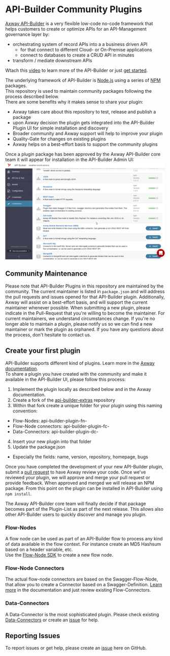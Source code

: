 # API-Builder Community Plugins

[Axway API-Builder][3] is a very flexible low-code no-code framework that  helps
customers to create or optimize APIs for an API-Management governance layer by:
- orchestrating system of record APIs into a a business driven API
  - for that connect to different Cloud- or On-Premise applications
  - connect to databases to create a CRUD API in minutes
- transform / mediate downstream APIs

Wtach this [video][5] to learn more of the API-Builder or just [get started][6].

The underlying framework of API-Builder is [Node.js][7] using a series of
[NPM][8] packages.  
This repository is used to maintain community packages following the process
described below.  
There are some benefits why it makes sense to share your plugin:  
- Axway takes care about this repository to test, release and publish a package
- upon Axway decision the plugin gets integrated into the API-Builder Plugin UI for simple installation and discovery
- Broader community and Axway support will help to improve your plugin
- Quality-Gate for changes on existing plugins  
- Axway helps on a best-effort basis to support the community plugins

Once a plugin package has been approved by the Axway API-Builder core team it will appear for installation in the API-Builder Admin UI:  
![API-Builder Plugin-Screen][plugins-screen]

## Community Maintenance

Please note that API-Builder Plugins in this repository are maintained by the community. The current maintainer is listed in `package.json` and will address the pull requests and issues opened for that API-Builder plugin. Additionally, Axway will assist on a best-effort basis, and will support the current maintainer whenever possible. When submitting a new plugin, please indicate in the Pull-Request that you're willing to become the maintainer. For current maintainers, we understand circumstances change. If you're no longer able to maintain a plugin, please notify us so we can find a new maintainer or mark the plugin as orphaned. If you have any questions about the process, don't hesitate to contact us.

## Create your first plugin
API-Builder supports different kind of plugins. Learn more in the [Axway documentation][9].  
To share a plugin you have created with the community and make it available in the
API-Builder UI, please follow this process:
1. Implement the plugin locally as described below and in the Axway documentation.
2. Create a fork of the [api-builder-extras][0] repository
3. Within that fork create a unique folder for your plugin using this naming convention:
- Flow-Nodes: api-builder-plugin-fn-<name>
- Flow-Node connectors: api-builder-plugin-fc-<name>
- Data-Connectors: api-builder-plugin-dc-<name>
4. Insert your new plugin into that folder
5. Update the package.json
- Especially the fields: name, version, repository, homepage, bugs

Once you have completed the development of your new API-Builder plugin, submit
a [pull request][1] to have Axway review your code. Once we've reviewed your
plugin, we will approve and merge your pull request or provide feedback.
When approved and merged we will release an NPM package. From this point on the
plugin can be installed in API-Builder using `npm install`.  

The Axway API-Builder core team will finally decide if that package becomes part of the
Plugin-List as part of the next release. This allows also other API-Builder users to
quickly discover and manage you plugin.  


### Flow-Nodes
A flow node can be used as part of an API-Builder flow to process any kind of
data available in the flow context. For instance create an MD5 Hashsum based on a
header variable, etc.  
Use the [Flow-Node SDK][10] to create a new flow node.

### Flow-Node Connectors
The actual flow-node connectors are based on the Swagger-Flow-Node, that allow you
to create a Connector based on a Swagger-Definition.
[Learn more][11] in the documentation and just review existing Flow-Connectors.

### Data-Connectors
A Data-Connector is the most sophisticated plugin. Please check existing
[Data-Connectors][12] or create an [issue][2] for help.

## Reporting Issues

To report issues or get help, please create an [issue][2] here on GitHub.

[0]: https://github.com/Axway-API-Builder-Ext/api-builder-extras
[1]: https://github.com/Axway-API-Builder-Ext/api-builder-extras/compare
[2]: https://github.com/Axway-API-Builder-Ext/api-builder-extras/issues
[3]: https://www.axway.com/en/products/api-management/build-apis
[4]: https://www.axway.com
[5]: https://www.youtube.com/watch?v=4_0VG3Yx_Ig
[6]: https://docs.axway.com/bundle/API_Builder_4x_allOS_en/page/api_builder_getting_started_guide.html
[7]: https://nodejs.org/en/
[8]: https://www.npmjs.com/
[9]: https://docs.axway.com/bundle/API_Builder_4x_allOS_en/page/api_builder_plugins.html
[10]: https://docs.axway.com/bundle/API_Builder_4x_allOS_en/page/axway_flow_sdk.html
[11]: https://docs.axway.com/bundle/API_Builder_4x_allOS_en/page/swagger_flow-node.html
[12]: https://docs.axway.com/bundle/API_Builder_4x_allOS_en/page/api_builder_connectors.html

[plugins-screen]: misc/api-builder-admin-plugins.png
